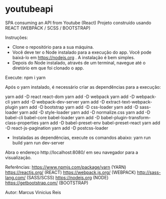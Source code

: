 # youtubeapi
SPA consuming an API from Youtube (React)
Projeto construído usando REACT (WEBPACK / SCSS / BOOTSTRAP)

Instruções:
- Clone o repositório para a sua máquina.
- Você deve ter o Node instalado para a execução do app. Você pode baixá-lo em https://nodejs.org . A instalação é bem simples.
- Depois do Node instalado, através de um terminal, navegue até o diretório em que foi clonado o app.

Execute: 
npm i yarn

Após o yarn instalado, é necessário criar as dependências para a execução:

yarn add -D react react-dom
yarn add -D webpack
yarn add -D webpack-cli
yarn add -D webpack-dev-server
yarn add -D extract-text-webpack-plugin
yarn add -D bootstrap
yarn add -D css-loader
yarn add -D sass-loader
yarn add -D style-loader
yarn add -D normalize.css
yarn add -D babel-cli babel-core babel-loader
yarn add -D babel-plugin-transform-class-properties
yarn add -D babel-preset-env babel-preset-react
yarn add -D react-js-pagination
yarn add -D postcss-loader

- Instaladas as dependências, execute os comandos abaixo:
yarn run build
yarn run dev-server 

Abra o endereço http://localhost:8080/ em seu navegador para a visualização.

Referências:
https://www.npmjs.com/package/yarn (YARN)
https://reactjs.org/ (REACT)
https://webpack.js.org/ (WEBPACK)
http://sass-lang.com/ (SASS/SCSS)
https://nodejs.org (NODE)
https://getbootstrap.com/ (BOOTSTRAP)

Autor: Marcus Vinicius Reis
